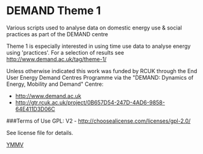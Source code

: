 DEMAND Theme 1
==================

Various scripts used to analyse data on domestic energy use & social practices as part of the DEMAND centre

Theme 1 is especially interested in using time use data to analyse energy using 'practices'. For a selection of results see http://www.demand.ac.uk/tag/theme-1/

Unless otherwise indicated this work was funded by RCUK through the End User Energy Demand Centres Programme via the "DEMAND: Dynamics of Energy, Mobility and Demand" Centre:
 * http://www.demand.ac.uk
 * http://gtr.rcuk.ac.uk/project/0B657D54-247D-4AD6-9858-64E411D3D06C

###Terms of Use
GPL: V2 - http://choosealicense.com/licenses/gpl-2.0/

See license file for details.

[YMMV](http://en.wiktionary.org/wiki/YMMV)
